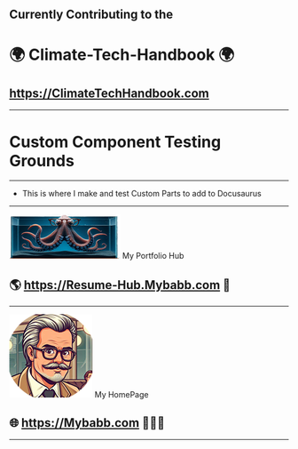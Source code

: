  
 <!--note to self for gh-pages deploy docusaurus  
                 GIT_USER=mybabb npm run deploy  -->
 ##  Currently Contributing to the

  # 🌍 Climate-Tech-Handbook 🌍
  ##   https://ClimateTechHandbook.com
 ---

#  Custom Component Testing Grounds 
 

---
  * This is where I make and test Custom Parts to add to Docusaurus

---


[![FrontPageImg](OctoPus22x80.png)](https://Resume-Hub.mybabb.com) My Portfolio Hub  
## 🌎 https://Resume-Hub.Mybabb.com  🦍  

---


[![FrontPage2Img](NewMe.png)](https://MyBaBB.com)  My HomePage 
## 🌐 https://Mybabb.com   🧑🏻‍💻  

---